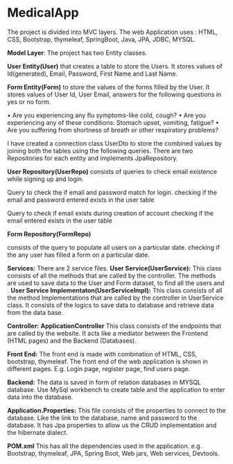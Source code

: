 # MedicalApp
The project is divided into MVC layers.
The web Application uses : HTML, CSS, Bootstrap, thymeleaf, SpringBoot, Java, JPA, JDBC, MYSQL.

**Model Layer**:
The project has two Entity classes.

**User Entity(User)** that creates a table to store the Users.
It stores values of Id(generated), Email, Password, First Name and Last Name.

**Form Entity(Form)** to store the values of the forms filled by the User.
It stores values of User Id, User Email, answers for the following questions in yes or no form.

•	Are you experiencing any flu symptoms-like cold, cough?
 •	Are you experiencing any of these conditions: Stomach upset, vomiting, fatigue? 
 •	Are you suffering from shortness of breath or other respiratory problems?

I have created a connection class UserDto to store the combined values by joining both the tables using the following queries.
There are two Repositories for each entity and implements JpaRepository.

**User Repository(UserRepo)** consists of queries to check email existence while signing up and login.

Query to check the if email and password match for login.
checking if the email and password entered exists in the user table

Query to check if email exists during creation of account
checking if the email entered exists in the user table

**Form Repository(FormRepo)** 

consists of the query to populate all users on a particular date.
checking if the any user has filled a form on a particular date.
  
**Services:**
There are 2 service files.
**User Service(UserService):**
This class consists of all the methods that are called by the controller.
The methods are used to save data to the User and Form dataset, to find all the users and .
**User Service Implementaton(UserServiceImpl):**
This class consists of all the method Implementations that are called by the controller in UserService class.
It consists of the logics to save data to database and retrieve data from the data base.

**Controller:**
**ApplicationController**
This class consists of the endpoints that are called by the website.
It acts like a mediator between the Frontend (HTML pages) and the Backend (Databases).

**Front End:**
The front end is made with combination of HTML, CSS, bootstrap, thymeleaf.
The front end of the web application is shown in different pages.
E.g. Login page, register page, find users page.

**Backend:**
The data is saved in form of relation databases in MYSQL database.
Use MySql workbench to create table and the application to enter data into the database.

 **Application.Properties:**
This file consists of the properties to connect to the database.
Like the link to the database, name and password to the database.
It has Jpa properties to allow us the CRUD implementation and the hibernate dialect.
  
**POM.xml**
This has all the dependencies used in the application.
e.g. Bootstrap, thymeleaf, JPA, Spring Boot, Web jars, Web services, Devtools.

